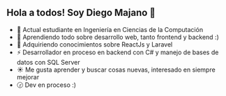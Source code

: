 ## Hola a todos! Soy Diego Majano 👋

<!--
**DiegoMajano/DiegoMajano** is a ✨ _special_ ✨ repository because its `README.md` (this file) appears on your GitHub profile.

Here are some ideas to get you started:

- 🔭 I’m currently working on ...
- 🌱 I’m currently learning ...
- 👯 I’m looking to collaborate on ...
- 🤔 I’m looking for help with ...
- 💬 Ask me about ...
- 📫 How to reach me: ...
- 😄 Pronouns: ...
- ⚡ Fun fact: ...
-->

- 🌱 Actual estudiante en Ingeniería en Ciencias de la Computación
- 🚀 Aprendiendo todo sobre desarrollo web, tanto frontend y backend :)
- 🤔 Adquiriendo conocimientos sobre ReactJs y Laravel
- ⚡ Desarrollador en proceso en backend con C# y manejo de bases de datos con SQL Server
- ☀️ Me gusta aprender y buscar cosas nuevas, interesado en siempre mejorar
- 🕝 Dev en proceso :)
